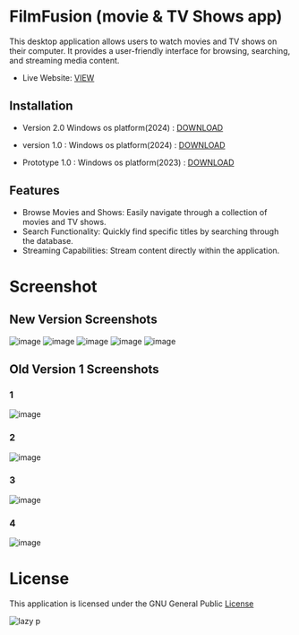 # FilmFusion (movie & TV Shows app)
This desktop application allows users to watch movies and TV shows on their computer. It provides a user-friendly interface for browsing, searching, and streaming media content.

- Live Website:  [VIEW](https://movionyx.com)
## Installation
- Version 2.0    Windows os platform(2024)  : [DOWNLOAD](https://github.com/n-h-e-z-r-o-n/movie-app-website/raw/refs/heads/main/Source_code/MoviOnyx.zip)
- version 1.0 : Windows os platform(2024)  : [DOWNLOAD](https://github.com/ice-black/move-app/raw/main/APPS/FilmFusion.exe)

- Prototype 1.0 : Windows os platform(2023)  : [ DOWNLOAD ](https://github.com/ice-black/move-app/raw/main/APPS/TX%20movies%20(0.0.1).exe)

## Features
- Browse Movies and Shows: Easily navigate through a collection of movies and TV shows.
- Search Functionality: Quickly find specific titles by searching through the database.
- Streaming Capabilities: Stream content directly within the application.

# Screenshot
## New Version  Screenshots
![image](https://github.com/user-attachments/assets/db4b31b5-8651-4667-90cb-8b5696fc206f)
![image](https://github.com/user-attachments/assets/a3c65b3b-8d30-4122-af32-8c1444b288ae)
![image](https://github.com/user-attachments/assets/dbffef31-ed0d-4148-99b1-769343b85938)
![image](https://github.com/user-attachments/assets/c961de6d-187c-4356-be5c-b16e70a4fe30)
![image](https://github.com/user-attachments/assets/075d677a-a04e-49b4-8dda-3cd4956e33f2)


## Old Version 1 Screenshots
### 1
![image](https://github.com/ice-black/move-app/assets/55835551/3e898042-1d4b-4e86-89db-06f1cf591d0a)
### 2
![image](https://github.com/ice-black/move-app/assets/55835551/6f2b6ecf-e5b8-45bd-9fb7-6852c0b03ed4)
### 3
![image](https://github.com/ice-black/move-app/assets/55835551/fc8980ff-f943-4a55-b97b-171e951aedda)
### 4
![image](https://github.com/ice-black/move-app/assets/55835551/e614c229-c183-4922-a77b-1fa6a0545d72)

# License

This application is licensed under the GNU General Public  [ License ](https://raw.githubusercontent.com/Hezron26/Auto_git_commit_push/main/LICENSE)


![lazy p](https://user-images.githubusercontent.com/55835551/226184555-72e10ba4-372b-4040-8d6b-cfd2537cc709.jpg)




